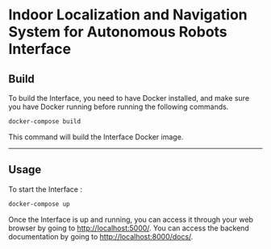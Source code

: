 # Indoor Localization and Navigation System for Autonomous Robots Interface

## Build

To build the Interface, you need to have Docker installed, and make sure you have Docker running before running the following commands.

```bash
docker-compose build
```

This command will build the Interface Docker image.

---

## Usage

To start the Interface :

```bash
docker-compose up
```

Once the Interface is up and running, you can access it through your web browser by going to [http://localhost:5000/](http://localhost:5000/). 
You can access the backend documentation by going to [http://localhost:8000/docs/](http://localhost:8000/docs/).

